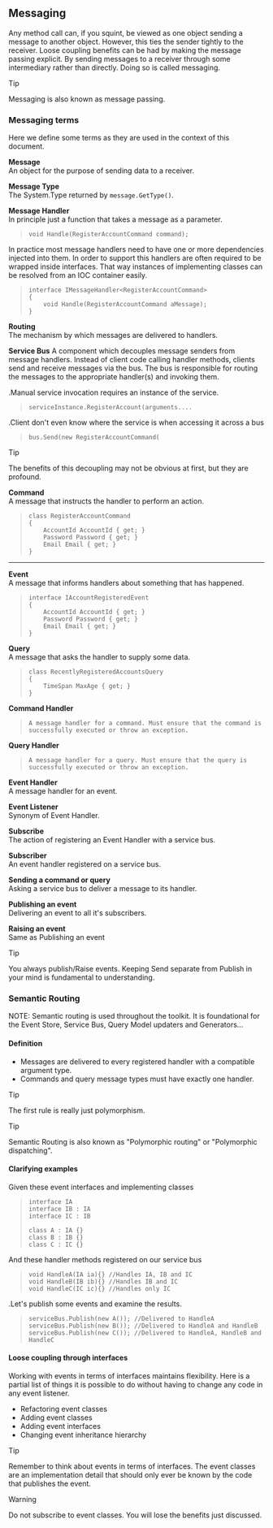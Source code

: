 
## Messaging
Any method call can, if you squint, be viewed as one object sending a message to another object.
However, this ties the sender tightly to the receiver.
Loose coupling benefits can be had by making the message passing explicit.
By sending messages to a receiver through some intermediary rather than directly.
Doing so is called messaging.

> [!TIP]     
> Messaging is also known as message passing.

### Messaging terms
Here we define some terms as they are used in the context of this document.

**Message**  
An object for the purpose of sending data to a receiver.

**Message Type**  
The System.Type returned by `message.GetType()`.

**Message Handler**  
In principle just a function that takes a message as a parameter.

>     void Handle(RegisterAccountCommand command);

In practice most message handlers need to have one or more dependencies injected into them.
In order to support this handlers are often required to be wrapped inside interfaces.
 That way instances of implementing classes can be resolved from an IOC container easily.

>     interface IMessageHandler<RegisterAccountCommand>
>     {
>         void Handle(RegisterAccountCommand aMessage);
>     }


**Routing**  
The mechanism by which messages are delivered to handlers.

**Service Bus**
A component which decouples message senders from message handlers.
Instead of client code calling handler methods, clients send and receive messages via the bus.
The bus is responsible for routing the messages to the appropriate handler(s) and invoking them.

.Manual service invocation requires an instance of the service.
>     serviceInstance.RegisterAccount(arguments....

.Client don't even know where the service is when accessing it across a bus
>     bus.Send(new RegisterAccountCommand(

> [!TIP]
> The benefits of this decoupling may not be obvious at first, but they are profound.

**Command**  
A message that instructs the handler to perform an action.

>     class RegisterAccountCommand
>     {
>         AccountId AccountId { get; }
>         Password Password { get; }
>         Email Email { get; }
>     }
----

**Event**  
A message that informs handlers about something that has happened.
>     interface IAccountRegisteredEvent
>     {
>         AccountId AccountId { get; }
>         Password Password { get; }
>         Email Email { get; }
>     }

**Query**  
A message that asks the handler to supply some data.
>     class RecentlyRegisteredAccountsQuery
>     {
>         TimeSpan MaxAge { get; }
>     }

**Command Handler**  
>     A message handler for a command. Must ensure that the command is successfully executed or throw an exception.

**Query Handler**  
>     A message handler for a query. Must ensure that the query is successfully executed or throw an exception.

**Event Handler**  
A message handler for an event.

**Event Listener**  
Synonym of Event Handler.

**Subscribe**  
The action of registering an Event Handler with a service bus.

**Subscriber**  
An event handler registered on a service bus.

**Sending a command or query**  
Asking a service bus to deliver a message to its handler.

**Publishing an event**  
Delivering an event to all it's subscribers.

**Raising an event**  
Same as Publishing an event

> [!TIP]
> You always publish/Raise events. 
> Keeping Send separate from Publish in your mind is fundamental to understanding.


### Semantic Routing
NOTE: Semantic routing is used throughout the toolkit. It is foundational for the Event Store, Service Bus, Query Model updaters and Generators...


#### Definition
* Messages are delivered to every registered handler with a compatible argument type.
* Commands and query message types must have exactly one handler.

> [!TIP]
> The first rule is really just polymorphism.

> [!TIP]
> Semantic Routing is also known as "Polymorphic routing" or "Polymorphic  dispatching".

#### Clarifying examples

Given these event interfaces and implementing classes

>     interface IA
>     interface IB : IA
>     interface IC : IB
>     
>     class A : IA {}
>     class B : IB {}
>     class C : IC {}

And these handler methods registered on our service bus
>     void HandleA(IA ia){} //Handles IA, IB and IC
>     void HandleB(IB ib){} //Handles IB and IC
>     void HandleC(IC ic){} //Handles only IC


.Let's publish some events and examine the results.

>     serviceBus.Publish(new A()); //Delivered to HandleA
>     serviceBus.Publish(new B()); //Delivered to HandleA and HandleB
>     serviceBus.Publish(new C()); //Delivered to HandleA, HandleB and HandleC


#### Loose coupling through interfaces
Working with events in terms of interfaces maintains flexibility.
Here is a partial list of things it is possible to do without having to change any code in any event listener.

* Refactoring event classes
* Adding event classes
* Adding event interfaces
* Changing event inheritance hierarchy

> [!TIP]
> Remember to think about events in terms of interfaces. The event classes are an implementation detail that should only ever be known by the code that publishes the event.

> [!WARNING]
> Do not subscribe to event classes. You will lose the benefits just discussed.

